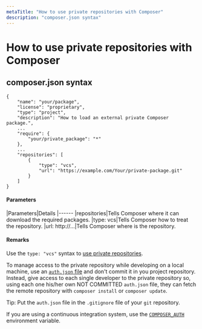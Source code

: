 ```yaml
---
metaTitle: "How to use private repositories with Composer"
description: "composer.json syntax"
---
```


# How to use private repositories with Composer



## composer.json syntax


```
{
    "name": "your/package",
    "license": "proprietary",
    "type": "project",
    "description": "How to load an external private Composer package.",
    ...
    "require": {
        "your/private_package": "*"
    },
    ...
    "repositories": [
        {
            "type": "vcs",
            "url": "https://example.com/Your/private-package.git"
        }
    ]
}

```



#### Parameters


|Parameters|Details
|------
|repositories|Tells Composer where it can download the required packages.
|type: vcs|Tells Composer how to treat the repository.
|url: http://...|Tells Composer where is the repository.



#### Remarks


Use the `type: "vcs"` syntax to [use private repositories](https://getcomposer.org/doc/05-repositories.md#using-private-repositories).

To manage access to the private repository while developing on a local machine, use an [`auth.json` file](https://getcomposer.org/doc/articles/http-basic-authentication.md) and don't commit it in you project repository. Instead, give access to each single developer to the private repository so, using each one his/her own NOT COMMITTED `auth.json` file, they can fetch the remote repository with `composer install` or `composer update`.

Tip: Put the `auth.json` file in the `.gitignore` file of your `git` repository.

If you are using a continuous integration system, use the [`COMPOSER_AUTH`](https://getcomposer.org/doc/03-cli.md#composer-auth) environment variable.

